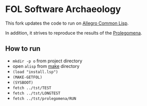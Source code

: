 # FOL Software Archaeology

This fork updates the code to run on [Allegro Common Lisp](https://franz.com/downloads/clp/survey).

In addition, it strives to reproduce the results of the [Prolegomena](tst/prolegomena).

## How to run

- `mkdir -p o` from project directory
- open `alisp` from [make](make) directory
- `(load "install.lsp")`
- `(MAKE-GETFOL)`
- `(SYSBOOT)`
- `fetch ../tst/TEST`
- `fetch ../tst/LONGTEST`
- `fetch ../tst/prolegomena/RUN`
